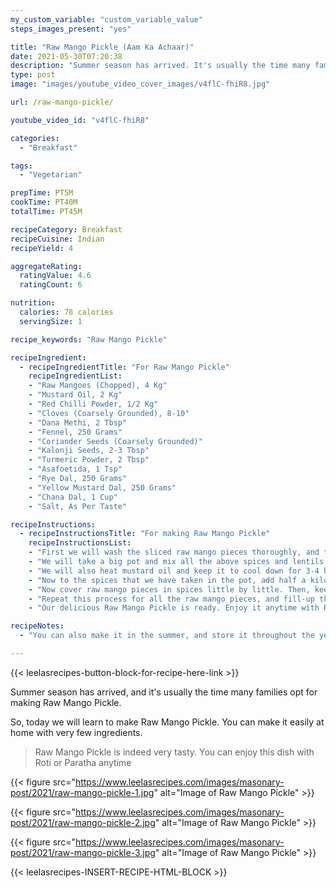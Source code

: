 ```yaml
---
my_custom_variable: "custom_variable_value"
steps_images_present: "yes"

title: "Raw Mango Pickle (Aam Ka Achaar)"
date: 2021-05-30T07:20:38
description: "Summer season has arrived. It's usually the time many families opt for making Raw Mango Pickle. You can enjoy this dish with Roti or Paratha anytime."
type: post
image: "images/youtube_video_cover_images/v4flC-fhiR8.jpg"

url: /raw-mango-pickle/

youtube_video_id: "v4flC-fhiR8"

categories: 
  - "Breakfast"

tags:
  - "Vegetarian"

prepTime: PT5M
cookTime: PT40M
totalTime: PT45M

recipeCategory: Breakfast
recipeCuisine: Indian
recipeYield: 4

aggregateRating:
  ratingValue: 4.6
  ratingCount: 6

nutrition:
  calories: 78 calories
  servingSize: 1

recipe_keywords: "Raw Mango Pickle"

recipeIngredient:
  - recipeIngredientTitle: "For Raw Mango Pickle"
    recipeIngredientList:
    - "Raw Mangoes (Chopped), 4 Kg" 
    - "Mustard Oil, 2 Kg" 
    - "Red Chilli Powder, 1/2 Kg" 
    - "Cloves (Coarsely Grounded), 8-10" 
    - "Dana Methi, 2 Tbsp" 
    - "Fennel, 250 Grams" 
    - "Coriander Seeds (Coarsely Grounded)" 
    - "Kalonji Seeds, 2-3 Tbsp" 
    - "Turmeric Powder, 2 Tbsp" 
    - "Asafoetida, 1 Tsp" 
    - "Rye Dal, 250 Grams" 
    - "Yellow Mustard Dal, 250 Grams" 
    - "Chana Dal, 1 Cup" 
    - "Salt, As Per Taste" 

recipeInstructions:
  - recipeInstructionsTitle: "For making Raw Mango Pickle"
    recipeInstructionsList:
    - "First we will wash the sliced ​​raw mango pieces thoroughly, and then dry in the shade for for 2-3 hours." 
    - "We will take a big pot and mix all the above spices and lentils." 
    - "We will also heat mustard oil and keep it to cool down for 3-4 hours." 
    - "Now to the spices that we have taken in the pot, add half a kilo of cooled-down mustard oil and mix them well." 
    - "Now cover raw mango pieces in spices little by little. Then, keep them in a clean glass jar." 
    - "Repeat this process for all the raw mango pieces, and fill-up the glass jar. Add all the remaining spices into the jar. Tie the mouth of the glass jar tightly with a cloth. Stir the pickle mixture in the glass jar every 2-3 days, so that it does not spoil. After 3-4 days, we will put the leftover cooled-down mustard oil in the pickle too. Even after adding oil, we have to keep stirring the pickle every 1-2 days, so that the oil and the spices mix well to make the best tasting pickle." 
    - "Our delicious Raw Mango Pickle is ready. Enjoy it anytime with Roti or Paratha." 

recipeNotes:
  - "You can also make it in the summer, and store it throughout the year." 

---
```


{{< leelasrecipes-button-block-for-recipe-here-link >}}

Summer season has arrived, and it's usually the time many families opt for making Raw Mango Pickle.

So, today we will learn to make Raw Mango Pickle. You can make it easily at home with very few ingredients. 

> Raw Mango Pickle is indeed very tasty. You can enjoy this dish with Roti or Paratha anytime

{{< figure src="https://www.leelasrecipes.com/images/masonary-post/2021/raw-mango-pickle-1.jpg" alt="Image of Raw Mango Pickle" >}}

{{< figure src="https://www.leelasrecipes.com/images/masonary-post/2021/raw-mango-pickle-2.jpg" alt="Image of Raw Mango Pickle" >}}

{{< figure src="https://www.leelasrecipes.com/images/masonary-post/2021/raw-mango-pickle-3.jpg" alt="Image of Raw Mango Pickle" >}}

{{< leelasrecipes-INSERT-RECIPE-HTML-BLOCK >}}

